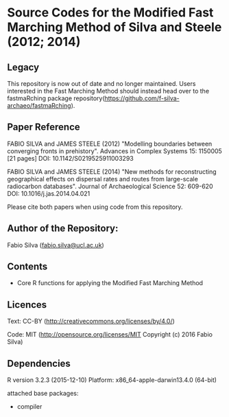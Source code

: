# Source Codes for the Modified Fast Marching Method of Silva and Steele (2012; 2014)

## Legacy
This repository is now out of date and no longer maintained.
Users interested in the Fast Marching Method should instead head over to the fastmaRching package repository(https://github.com/f-silva-archaeo/fastmaRching).


## Paper Reference 
FABIO SILVA and JAMES STEELE (2012) "Modelling boundaries between converging fronts in prehistory". Advances in Complex Systems 15: 1150005 [21 pages] DOI: 10.1142/S0219525911003293

FABIO SILVA and JAMES STEELE (2014) "New methods for reconstructing geographical effects on dispersal rates and routes from large-scale radiocarbon databases". Journal of Archaeological Science 52: 609-620 DOI: 10.1016/j.jas.2014.04.021

Please cite both papers when using code from this repository.

## Author of the Repository:
Fabio Silva (fabio.silva@ucl.ac.uk)

## Contents
* Core R functions for applying the Modified Fast Marching Method

## Licences
Text: CC-BY (http://creativecommons.org/licenses/by/4.0/)

Code: MIT (http://opensource.org/licenses/MIT Copyright (c) 2016 Fabio Silva)


## Dependencies
R version 3.2.3 (2015-12-10)
Platform: x86_64-apple-darwin13.4.0 (64-bit)

attached base packages:
* compiler
